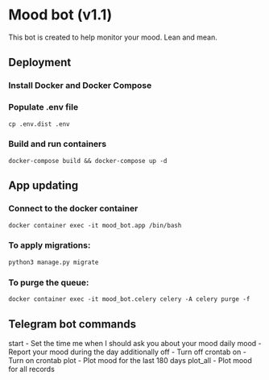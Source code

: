 # Mood bot (v1.1)

This bot is created to help monitor your mood. Lean and mean.

## Deployment

### Install Docker and Docker Compose

### Populate .env file

```
cp .env.dist .env
```

### Build and run containers

```
docker-compose build && docker-compose up -d
```

## App updating

### Connect to the docker container

```
docker container exec -it mood_bot.app /bin/bash
```

### To apply migrations:

```
python3 manage.py migrate
```

### To purge the queue:

```
docker container exec -it mood_bot.celery celery -A celery purge -f
```

## Telegram bot commands

start - Set the time me when I should ask you about your mood daily
mood - Report your mood during the day additionally
off - Turn off crontab
on - Turn on crontab
plot - Plot mood for the last 180 days
plot_all - Plot mood for all records